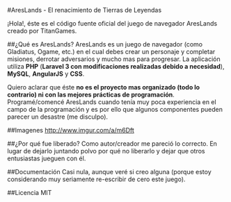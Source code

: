 #AresLands - El renacimiento de Tierras de Leyendas

¡Hola!, éste es el código fuente oficial del juego de navegador AresLands creado por TitanGames.

##¿Qué es AresLands?
AresLands es un juego de navegador (como Gladiatus, Ogame, etc.) en el cual debes crear un personaje y completar misiones, derrotar adversarios y mucho mas para progresar. La aplicación utiliza **PHP** (**Laravel 3 con modificaciones realizadas debido a necesidad**), **MySQL**, **AngularJS** y **CSS**.

Quiero aclarar que éste **no es el proyecto mas organizado (todo lo contrario) ni con las mejores prácticas de programación**. Programé/comencé AresLands cuando tenía muy poca experiencia en el campo de la programación y es por ello que algunos componentes pueden parecer un desastre (me disculpo).

##Imagenes
http://www.imgur.com/a/m6Dft

##¿Por qué fue liberado?
Como autor/creador me pareció lo correcto. En lugar de dejarlo juntando polvo por qué no liberarlo y dejar que otros entusiastas jueguen con él.

##Documentación
Casi nula, aunque veré si creo alguna (porque estoy considerando muy seriamente re-escribir de cero este juego).

##Licencia
MIT
